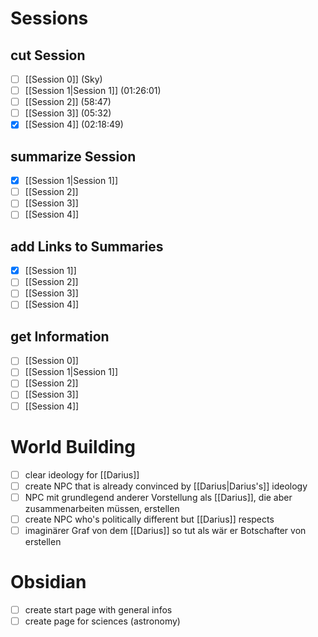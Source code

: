 # Sessions

## cut Session
- [ ] [[Session 0]] (Sky)
- [ ] [[Session 1|Session 1]] (01:26:01)
- [ ] [[Session 2]] (58:47)
- [ ] [[Session 3]] (05:32)
- [x] [[Session 4]] (02:18:49)

## summarize Session
- [x] [[Session 1|Session 1]]
- [ ] [[Session 2]]
- [ ] [[Session 3]]
- [ ] [[Session 4]]
## add Links to Summaries
- [x] [[Session 1]]
- [ ] [[Session 2]]
- [ ] [[Session 3]]
- [ ] [[Session 4]]
## get Information
- [ ] [[Session 0]]
- [ ] [[Session 1|Session 1]]
- [ ] [[Session 2]]
- [ ] [[Session 3]]
- [ ] [[Session 4]]
# World Building
- [ ] clear ideology for [[Darius]]
- [ ] create NPC that is already convinced by [[Darius|Darius's]] ideology
- [ ] NPC mit grundlegend anderer Vorstellung als [[Darius]], die aber zusammenarbeiten müssen, erstellen
- [ ] create NPC who's politically different but [[Darius]] respects
- [ ] imaginärer Graf von dem [[Darius]] so tut als wär er Botschafter von erstellen
# Obsidian
- [ ] create start page with general infos
- [ ] create page for sciences (astronomy)